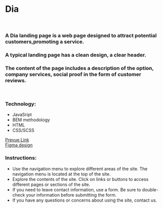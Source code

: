 # Dia

<br/>

### A Dia landing page is a web page designed to attract potential customers,promoting a service.
### A typical landing page has a clean design, a clear header.
### The content of the page includes a description of the option, company services, social proof in the form of customer reviews.
<br/>


### Technology:

- JavaSript
- BEM methodology
- HTML
- CSS/SCSS


[Prevue Link](https://vitaliidox.github.io/dia_landing/) <br/>
[Figma design](https://www.figma.com/file/7qwsWggv9BAxMi2VPhBuPr/Air-(formerly-Dia)?node-id=9138%3A35)

### Instructions:

- Use the navigation menu to explore different areas of the site. The navigation menu is located at the top of the site. 
- Explore the contents of the site. Click on links or buttons to access different pages or sections of the site.
- If you need to leave contact information, use a form. Be sure to double-check your information before submitting the form.
- If you have any questions or concerns about using the site, contact us.
